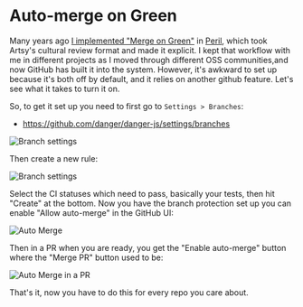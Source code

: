 # Auto-merge on Green

Many years ago [I implemented "Merge on Green"](https://twitter.com/orta/status/991742825476878336) in [Peril](https://artsy.github.io/blog/2017/09/04/Introducing-Peril/), which took Artsy's cultural review format and made it explicit.  I kept that workflow with me in different projects as I moved through different OSS communities,and now GitHub has built it into the system. However, it's awkward to set up because it's both off by default, and it relies on another github feature. Let's see what it takes to turn it on.

So, to get it set up you need to first go to `Settings > Branches`:

- https://github.com/danger/danger-js/settings/branches

![Branch settings](/notes/assets/img/branches.png)

Then create a new rule:

![Branch settings](/notes/assets/img/branch-protect.png)

Select the CI statuses which need to pass, basically your tests, then hit "Create" at the bottom. Now you have the branch protection set up you can enable "Allow auto-merge" in the GitHub UI:

![Auto Merge](/notes/assets/img/auto-merge.png)

Then in a PR when you are ready, you get the "Enable auto-merge" button where the "Merge PR" button used to be:

![Auto Merge in a PR](/notes/assets/img/pr-auto-merge.png)

That's it, now you have to do this for every repo you care about. 
